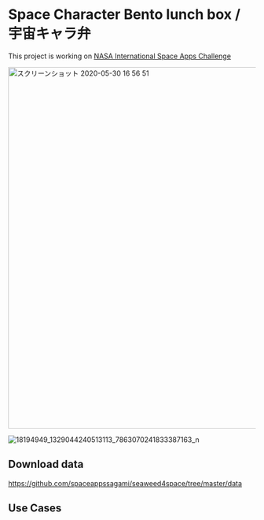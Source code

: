 # Space Character Bento lunch box / 宇宙キャラ弁

This project is working on [NASA International Space Apps Challenge](https://covid19.spaceappschallenge.org/challenges/covid-challenges/art-it-all/teams/space-chara-bento-project/project)

<img width="734" alt="スクリーンショット 2020-05-30 16 56 51" src="https://user-images.githubusercontent.com/416977/83322999-b002f780-a296-11ea-9956-782281abedab.png">


![18194949_1329044240513113_7863070241833387163_n](https://user-images.githubusercontent.com/416977/31976934-65833042-b975-11e7-9fe2-bc5032bfc2ae.jpg)


## Download data
https://github.com/spaceappssagami/seaweed4space/tree/master/data

## Use Cases
